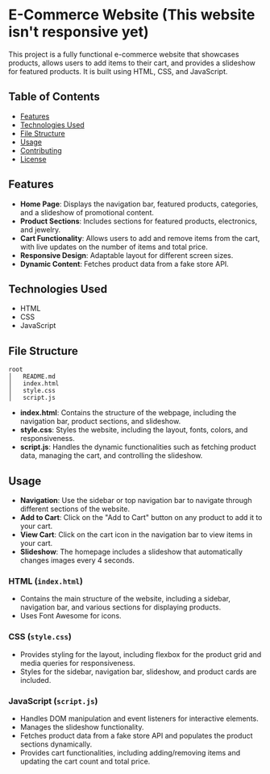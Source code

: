 # E-Commerce Website (This website isn't responsive yet)

This project is a fully functional e-commerce website that showcases products, allows users to add items to their cart, and provides a slideshow for featured products. It is built using HTML, CSS, and JavaScript.

## Table of Contents

- [Features](#features)
- [Technologies Used](#technologies-used)
- [File Structure](#file-structure)
- [Usage](#usage)
- [Contributing](#contributing)
- [License](#license)

## Features

- **Home Page**: Displays the navigation bar, featured products, categories, and a slideshow of promotional content.
- **Product Sections**: Includes sections for featured products, electronics, and jewelry.
- **Cart Functionality**: Allows users to add and remove items from the cart, with live updates on the number of items and total price.
- **Responsive Design**: Adaptable layout for different screen sizes.
- **Dynamic Content**: Fetches product data from a fake store API.

## Technologies Used

- HTML
- CSS
- JavaScript

## File Structure

```
root
│   README.md
│   index.html
│   style.css
│   script.js
```

- **index.html**: Contains the structure of the webpage, including the navigation bar, product sections, and slideshow.
- **style.css**: Styles the website, including the layout, fonts, colors, and responsiveness.
- **script.js**: Handles the dynamic functionalities such as fetching product data, managing the cart, and controlling the slideshow.

## Usage

- **Navigation**: Use the sidebar or top navigation bar to navigate through different sections of the website.
- **Add to Cart**: Click on the "Add to Cart" button on any product to add it to your cart.
- **View Cart**: Click on the cart icon in the navigation bar to view items in your cart.
- **Slideshow**: The homepage includes a slideshow that automatically changes images every 4 seconds.

### HTML (`index.html`)

- Contains the main structure of the website, including a sidebar, navigation bar, and various sections for displaying products.
- Uses Font Awesome for icons.

### CSS (`style.css`)

- Provides styling for the layout, including flexbox for the product grid and media queries for responsiveness.
- Styles for the sidebar, navigation bar, slideshow, and product cards are included.

### JavaScript (`script.js`)

- Handles DOM manipulation and event listeners for interactive elements.
- Manages the slideshow functionality.
- Fetches product data from a fake store API and populates the product sections dynamically.
- Provides cart functionalities, including adding/removing items and updating the cart count and total price.
